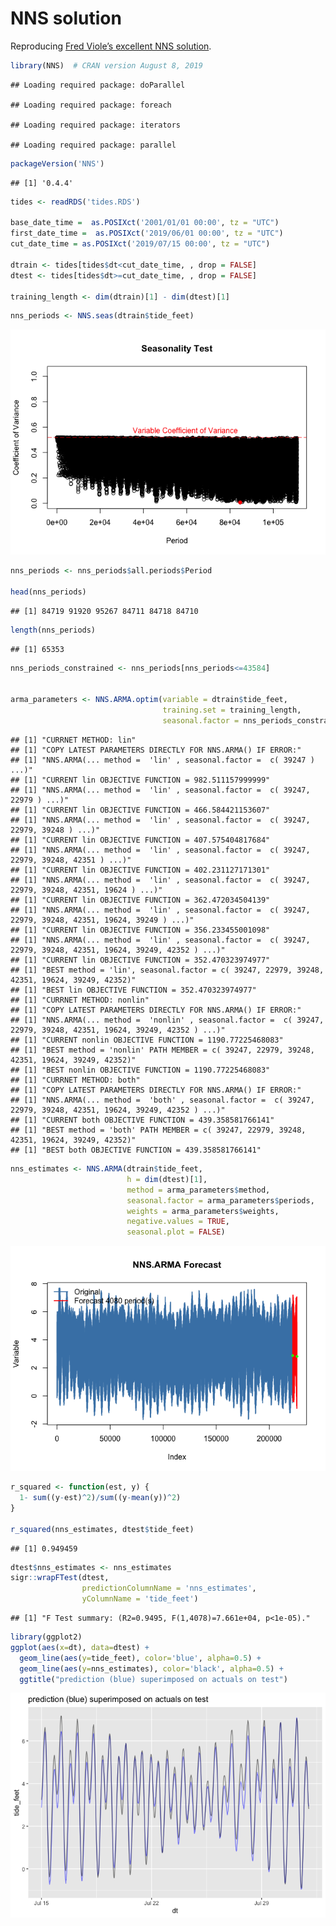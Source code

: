 NNS solution
================

Reproducing [Fred Viole’s excellent NNS
solution](https://htmlpreview.github.io/?https://github.com/OVVO-Financial/NNS/blob/NNS-Beta-Version/examples/tides.html).

``` r
library(NNS)  # CRAN version August 8, 2019
```

    ## Loading required package: doParallel

    ## Loading required package: foreach

    ## Loading required package: iterators

    ## Loading required package: parallel

``` r
packageVersion('NNS')
```

    ## [1] '0.4.4'

``` r
tides <- readRDS('tides.RDS')

base_date_time =  as.POSIXct('2001/01/01 00:00', tz = "UTC")
first_date_time =  as.POSIXct('2019/06/01 00:00', tz = "UTC")
cut_date_time = as.POSIXct('2019/07/15 00:00', tz = "UTC")

dtrain <- tides[tides$dt<cut_date_time, , drop = FALSE]
dtest <- tides[tides$dt>=cut_date_time, , drop = FALSE]

training_length <- dim(dtrain)[1] - dim(dtest)[1]
```

``` r
nns_periods <- NNS.seas(dtrain$tide_feet)
```

![](NNS_solution_files/figure-gfm/unnamed-chunk-3-1.png)<!-- -->

``` r
nns_periods <- nns_periods$all.periods$Period

head(nns_periods)
```

    ## [1] 84719 91920 95267 84711 84718 84710

``` r
length(nns_periods)
```

    ## [1] 65353

``` r
nns_periods_constrained <- nns_periods[nns_periods<=43584]


arma_parameters <- NNS.ARMA.optim(variable = dtrain$tide_feet,
                                  training.set = training_length,
                                  seasonal.factor = nns_periods_constrained[1:100])
```

    ## [1] "CURRNET METHOD: lin"
    ## [1] "COPY LATEST PARAMETERS DIRECTLY FOR NNS.ARMA() IF ERROR:"
    ## [1] "NNS.ARMA(... method =  'lin' , seasonal.factor =  c( 39247 ) ...)"
    ## [1] "CURRENT lin OBJECTIVE FUNCTION = 982.511157999999"
    ## [1] "NNS.ARMA(... method =  'lin' , seasonal.factor =  c( 39247, 22979 ) ...)"
    ## [1] "CURRENT lin OBJECTIVE FUNCTION = 466.584421153607"
    ## [1] "NNS.ARMA(... method =  'lin' , seasonal.factor =  c( 39247, 22979, 39248 ) ...)"
    ## [1] "CURRENT lin OBJECTIVE FUNCTION = 407.575404817684"
    ## [1] "NNS.ARMA(... method =  'lin' , seasonal.factor =  c( 39247, 22979, 39248, 42351 ) ...)"
    ## [1] "CURRENT lin OBJECTIVE FUNCTION = 402.231127171301"
    ## [1] "NNS.ARMA(... method =  'lin' , seasonal.factor =  c( 39247, 22979, 39248, 42351, 19624 ) ...)"
    ## [1] "CURRENT lin OBJECTIVE FUNCTION = 362.472034504139"
    ## [1] "NNS.ARMA(... method =  'lin' , seasonal.factor =  c( 39247, 22979, 39248, 42351, 19624, 39249 ) ...)"
    ## [1] "CURRENT lin OBJECTIVE FUNCTION = 356.233455001098"
    ## [1] "NNS.ARMA(... method =  'lin' , seasonal.factor =  c( 39247, 22979, 39248, 42351, 19624, 39249, 42352 ) ...)"
    ## [1] "CURRENT lin OBJECTIVE FUNCTION = 352.470323974977"
    ## [1] "BEST method = 'lin', seasonal.factor = c( 39247, 22979, 39248, 42351, 19624, 39249, 42352)"
    ## [1] "BEST lin OBJECTIVE FUNCTION = 352.470323974977"
    ## [1] "CURRNET METHOD: nonlin"
    ## [1] "COPY LATEST PARAMETERS DIRECTLY FOR NNS.ARMA() IF ERROR:"
    ## [1] "NNS.ARMA(... method =  'nonlin' , seasonal.factor =  c( 39247, 22979, 39248, 42351, 19624, 39249, 42352 ) ...)"
    ## [1] "CURRENT nonlin OBJECTIVE FUNCTION = 1190.77225468083"
    ## [1] "BEST method = 'nonlin' PATH MEMBER = c( 39247, 22979, 39248, 42351, 19624, 39249, 42352)"
    ## [1] "BEST nonlin OBJECTIVE FUNCTION = 1190.77225468083"
    ## [1] "CURRNET METHOD: both"
    ## [1] "COPY LATEST PARAMETERS DIRECTLY FOR NNS.ARMA() IF ERROR:"
    ## [1] "NNS.ARMA(... method =  'both' , seasonal.factor =  c( 39247, 22979, 39248, 42351, 19624, 39249, 42352 ) ...)"
    ## [1] "CURRENT both OBJECTIVE FUNCTION = 439.358581766141"
    ## [1] "BEST method = 'both' PATH MEMBER = c( 39247, 22979, 39248, 42351, 19624, 39249, 42352)"
    ## [1] "BEST both OBJECTIVE FUNCTION = 439.358581766141"

``` r
nns_estimates <- NNS.ARMA(dtrain$tide_feet, 
                          h = dim(dtest)[1], 
                          method = arma_parameters$method,
                          seasonal.factor = arma_parameters$periods, 
                          weights = arma_parameters$weights,
                          negative.values = TRUE,
                          seasonal.plot = FALSE)
```

![](NNS_solution_files/figure-gfm/unnamed-chunk-6-1.png)<!-- -->

``` r
r_squared <- function(est, y) {
  1- sum((y-est)^2)/sum((y-mean(y))^2)
}

r_squared(nns_estimates, dtest$tide_feet)
```

    ## [1] 0.949459

``` r
dtest$nns_estimates <- nns_estimates
sigr::wrapFTest(dtest, 
                predictionColumnName = 'nns_estimates',
                yColumnName = 'tide_feet')
```

    ## [1] "F Test summary: (R2=0.9495, F(1,4078)=7.661e+04, p<1e-05)."

``` r
library(ggplot2)
ggplot(aes(x=dt), data=dtest) +
  geom_line(aes(y=tide_feet), color='blue', alpha=0.5) + 
  geom_line(aes(y=nns_estimates), color='black', alpha=0.5) +
  ggtitle("prediction (blue) superimposed on actuals on test")
```

![](NNS_solution_files/figure-gfm/unnamed-chunk-9-1.png)<!-- -->
